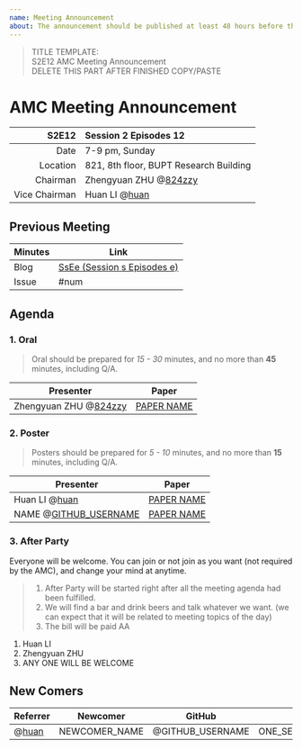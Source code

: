 ```yaml
---
name: Meeting Announcement
about: The announcement should be published at least 48 hours before the meeting, and the minutes should be published no more than 48 hours after the meeting.
---
```


> TITLE TEMPLATE:  
> S2E12 AMC Meeting Announcement  
> DELETE THIS PART AFTER FINISHED COPY/PASTE

# AMC Meeting Announcement

| S2E12 | Session 2 Episodes 12 |
| ----: | :-------------------- |
| Date | 7-9 pm, Sunday |
| Location | 821, 8th floor, BUPT Research Building |
| Chairman | Zhengyuan ZHU @[824zzy](https://github.com/824zzy) |
| Vice Chairman | Huan LI @[huan](https://github.com/huan) |

## Previous Meeting

| Minutes | Link |
| ------- | ---- |
| Blog    | [SsEe (Session s Episodes e)](https://ai-ml.club/events/seminar-meeting-minutes-s-e/) |
| Issue   | #num |

## Agenda

### 1. Oral

> Oral should be prepared for _15 - 30_ minutes, and no more than **45** minutes, including Q/A.

| Presenter | Paper |
| --------- | ----- |
| Zhengyuan ZHU @[824zzy](https://github.com/824zzy) | [PAPER NAME](https://arxiv.org/PAPER_URL) |

### 2. Poster

> Posters should be prepared for _5 - 10_ minutes, and no more than **15** minutes, including Q/A.

| Presenter | Paper |
| --------- | ----- |
| Huan LI @[huan](https://github.com/huan) | [PAPER NAME](https://arxiv.org/PAPER_URL) |
| NAME @[GITHUB_USERNAME](https://github.com/GITHUB_USERNAME) | [PAPER NAME](https://arxiv.org/PAPER_URL) |

### 3. After Party

Everyone will be welcome. You can join or not join as you want (not required by the AMC), and change your mind at anytime.

> 1. After Party will be started right after all the meeting agenda had been fulfilled.
> 1. We will find a bar and drink beers and talk whatever we want. (we can expect that it will be related to meeting topics of the day)
> 1. The bill will be paid AA

1. Huan LI
1. Zhengyuan ZHU
1. ANY ONE WILL BE WELCOME

## New Comers

| Referrer | Newcomer | GitHub | Bio |
| -------- | -------- | ------ | --- |
| @[huan](https://github.com/huan) | NEWCOMER_NAME | @GITHUB_USERNAME | ONE_SENTENCE_BIOGRAPHY |
